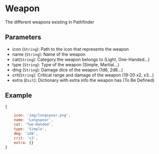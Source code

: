 # Weapon

The different weapons existing in Pathfinder

## Parameters

+ icon (``String``): Path to the icon that represents the weapon
+ name (``String``): Name of the weapon
+ cat(`String`): Category the weapon belongs to (Light, One-Handed...)
+ type (`String`): Type of the weapon (Simple, Martial...)
+ dmg (`String`): Damage dice of the weapon (1d6, 2d8...)
+ crit(`String`): Critical range and damage of the weapon (19-20 x2, x3...)
+ extra (``Dict``): Dictionary with extra info the weapon has (To Be Defined)

## Example

```JavaScript
{

    icon: 'img/longspear.png',
    name: 'Longspear',
    cat: 'Two-Handed',
    type: 'Simple',
    dmg: '1d8',
    crit: 'x3',
    extra: {}
}
```